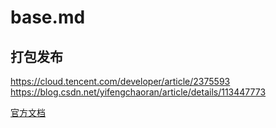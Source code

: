 # base.md

## 打包发布
https://cloud.tencent.com/developer/article/2375593
https://blog.csdn.net/yifengchaoran/article/details/113447773

[官方文档](https://packaging.python.org/en/latest/overview/)
